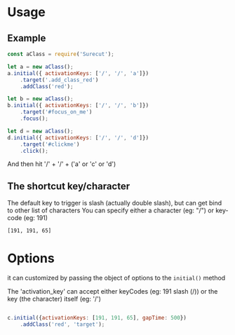 # Usage

## Example
```javascript
const aClass = require('Surecut');

let a = new aClass();
a.initial({ activationKeys: ['/', '/', 'a']})
    .target('.add_class_red')
    .addClass('red');

let b = new aClass();
b.initial({ activationKeys: ['/', '/', 'b']})
    .target('#focus_on_me')
    .focus();

let d = new aClass();
d.initial({ activationKeys: ['/', '/', 'd']})
    .target('#clickme')
    .click();
```

And then hit '/' + '/' + ('a' or 'c' or 'd')

## The shortcut key/character
The default key to trigger is slash (actually double slash), but can get bind to other list of characters
You can specify either a character (eg: "/") or key-code (eg: 191)
```
[191, 191, 65]
```

# Options
it can customized by passing the object of options to the `initial()` method

The 'activation_key' can accept either keyCodes (eg: 191 slash (/)) or the key (the character) itself (eg: '/')
```javascript

c.initial({activationKeys: [191, 191, 65], gapTime: 500})
    .addClass('red', 'target');
```
